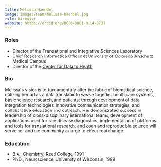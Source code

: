 ```yaml
---
title: Melissa Haendel
image: images/team/melissa-haendel.jpg
role: Director
website: https://orcid.org/0000-0001-9114-8737
---
```


### Roles

- Director of the Translational and Integrative Sciences Laboratory
- Chief Research Informatics Officer at University of Colorado Anschutz Medical Campus
- Director of the [Center for Data to Health](https://cd2h.org/)

### Bio

Melissa's vision is to fundamentally alter the fabric of biomedical science, utilizing her art as a data translator to weave together healthcare systems, basic science research, and patients; through development of data integration technologies, innovative communication strategies, and collaborative education and outreach.
Her demonstrated success in leadership of cross-disciplinary international teams, development of applications used for rare disease diagnostics, implementation of platforms and tools for translational research, and open and reproducible science will serve her and the community at large to effect real change.

### Education

- B.A., Chemistry, Reed College, 1991
- Ph.D., Neuroscience, University of Wisconsin, 1999

